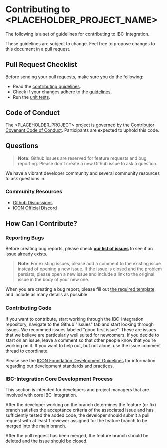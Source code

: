 # Contributing to <PLACEHOLDER_PROJECT_NAME>

The following is a set of guidelines for contributing to IBC-Integration.

These guidelines are subject to change. Feel free to propose changes to this document in a pull request.

## Pull Request Checklist

Before sending your pull requests, make sure you do the following:

- Read the [contributing guidelines](CONTRIBUTING.md).
- Check if your changes adhere to the [guidelines](https://github.com/icon-project/community/blob/main/guidelines/technical-development/development-guidelines.md).
- Run the [unit tests](#running-unit-tests).

## Code of Conduct

The <PLACEHOLDER_PROJECT> project is governed by the [Contributor Covenant Code of Conduct](https://www.contributor-covenant.org/version/2/1/code_of_conduct/code_of_conduct.md). Participants are expected to uphold this code.

## Questions

> **Note:** Github Issues are reserved for feature requests and bug reporting. Please don't create a new Github issue to ask a question.

We have a vibrant developer community and several community resources to ask questions in.

### Community Resources

- [Github Discussions](https://github.com/icon-project/<Project_name>/discussions)
- [ICON Official Discord](https://discord.gg/qa9m4bgKHE)

## How Can I Contribute?

### Reporting Bugs

Before creating bug reports, please check **[our list of issues](https://github.com/icon-project/<project-name>/issues)** to see if an
issue already exists.

> **Note:** For existing issues, please add a comment to the existing issue instead of opening a new issue. If the issue is closed and
> the problem persists, please open a new issue and include a link to the original issue in the body of your new one.

When you are creating a bug report, please fill out [the required template](https://github.com/icon-project/<project-name>/blob/main/.github/ISSUE_TEMPLATE/bug.md) and include as many details as possible.

### Contributing Code

If you want to contribute, start working through the IBC-Integration repository, navigate to the Github "issues" tab and start looking through issues. We recommed issues labeled "good first issue". These are issues that we believe are particularly well suited for newcomers. If you decide to start on an issue, leave a comment so that other people know that you're working on it. If you want to help out, but not alone, use the issue comment thread to coordinate.

Please see the [ICON Foundation Development Guidelines](https://github.com/icon-project/community/blob/main/guidelines/technical-development/development-guidelines.md)
for information regarding our development standards and practices.

### IBC-Integration Core Development Process

This section is intended for developers and project managers that are involved with core IBC-Integration.

After the developer working on the branch determines the feature (or fix) branch satisfies the acceptance criteria of the associated issue and has sufficiently tested the added code, the developer should submit a pull request with at least 1 reviewer assigned for the feature branch to be merged into the main branch.

After the pull request has been merged, the feature branch should be deleted and the issue should be closed.